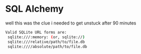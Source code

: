# SQL Alchemy

well this was the clue i needed to get unstuck after 90 minutes


```bash
Valid SQLite URL forms are:
 sqlite:///:memory: (or, sqlite://)
 sqlite:///relative/path/to/file.db
 sqlite:////absolute/path/to/file.db
```
